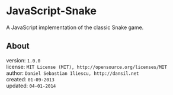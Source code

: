 JavaScript-Snake
================

A JavaScript implementation of the classic Snake game.

About
------------------

version: `1.0.0`  
license: `MIT License (MIT), http://opensource.org/licenses/MIT`  
author: `Daniel Sebastian Iliescu, http://dansil.net`  
created: `01-09-2013`  
updated: `04-01-2014`